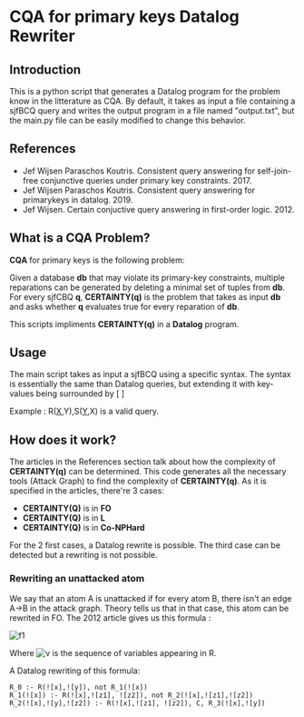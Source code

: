 # CQA for primary keys Datalog Rewriter
## Introduction
This is a python script that generates a Datalog program for the problem know in the litterature as CQA.
By default, it takes as input a file containing a sjfBCQ query and writes the output program in a file named "output.txt", but the main.py file can be easily modified to change this behavior.
## References
* Jef Wijsen Paraschos Koutris.  Consistent query answering for self-join-free conjunctive queries under primary key constraints.  2017.
* Jef Wijsen Paraschos Koutris.  Consistent query answering for primarykeys in datalog.  2019.
* Jef Wijsen. Certain conjuctive query answering in first-order logic. 2012.
## What is a CQA Problem?
**CQA** for primary keys is the following problem:

Given a database **db** that may violate its primary-key constraints, multiple reparations can be generated by deleting a minimal set of tuples from **db**. 
For every sjfCBQ **q**, **CERTAINTY(q)** is the problem that takes as input **db** and asks whether **q** evaluates true for every reparation of **db**.

This scripts impliments **CERTAINTY(q)** in a **Datalog** program.
## Usage
The main script takes as input a sjfBCQ using a specific syntax.
The syntax is essentially the same than Datalog queries, but extending it with key-values being surrounded by [ ]

Example : R([X],Y),S([Y],X) is a valid query.
## How does it work?
The articles in the References section talk about how the complexity of **CERTAINTY(q)** can be determined. 
This code generates all the necessary tools (Attack Graph) to find the complexity of **CERTAINTY(q)**.
As it is specified in the articles, there're 3 cases:

* **CERTAINTY(Q)** is in **FO**
* **CERTAINTY(Q)** is in **L**
* **CERTAINTY(Q)** is in **Co-NPHard**

For the 2 first cases, a Datalog rewrite is possible. The third case can be detected but a rewriting is not possible.

### Rewriting an unattacked atom
We say that an atom A is unattacked if for every atom B, there isn't an edge A->B in the attack graph.
Theory tells us that in that case, this atom can be rewrited in FO. The 2012 article gives us this formula :

![f1]

Where ![v] is the sequence of variables appearing in R.

A Datalog rewriting of this formula:

```
R_0 :- R(![x],![y]), not R_1(![x])
R_1(![x]) :- R(![x],![z1], ![z2]), not R_2(![x],![z1],![z2])
R_2(![x],![y],![z2]) :- R(![x],![z1], ![z2]), C, R_3(![x],![y])
```

[f1]: http://chart.apis.google.com/chart?cht=tx&chl=\exists\vec{v},R(\underline{\vec{x}},\vec{y})\wedge\forall\vec{z}(R(\underline{\vec{x}},\vec{z})\rightarrow(C\wedge\phi(\vec{v})))  

[x]: http://chart.apis.google.com/chart?cht=tx&chl=\underline{\vec{x}}
[y]: http://chart.apis.google.com/chart?cht=tx&chl=\vec{v} 
[v]: http://chart.apis.google.com/chart?cht=tx&chl=\vec{v} 
[z]: http://chart.apis.google.com/chart?cht=tx&chl=\vec{z} 
[z1]: http://chart.apis.google.com/chart?cht=tx&chl=\vec{z_1} 
[z2]: http://chart.apis.google.com/chart?cht=tx&chl=\vec{z_2} 





